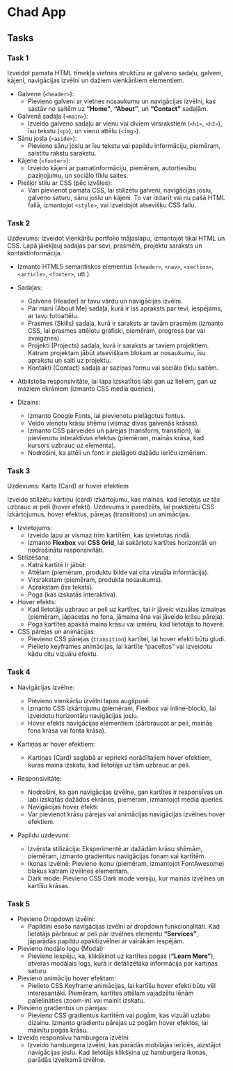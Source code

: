 # Chad App

## Tasks

### Task 1

Izveidot pamata HTML tīmekļa vietnes struktūru ar galveno sadaļu, galveni, kājeni, navigācijas izvēlni un dažiem
vienkāršiem elementiem.

* Galvene (`<header>`):
    * Pievieno galveni ar vietnes nosaukumu un navigācijas izvēlni, kas sastāv no saitēm uz **“Home”**, **“About”**, un
      **“Contact”** sadaļām.
* Galvenā sadaļa (`<main>`):
    * Izveido galveno sadaļu ar vienu vai diviem virsrakstiem (`<h1>`, `<h2>`), īsu tekstu (`<p>`), un vienu
      attēlu (`<img>`).
* Sānu josla (`<aside>`):
    * Pievieno sānu joslu ar īsu tekstu vai papildu informāciju, piemēram, saistītu rakstu sarakstu.
* Kājene (`<footer>`):
    * Izveido kājeni ar pamatinformāciju, piemēram, autortiesību paziņojumu, un sociālo tīklu saites.
* Piešķir stilu ar CSS (pēc izvēles):
    * Vari pievienot pamata CSS, lai stilizētu galveni, navigācijas joslu, galveno saturu, sānu joslu un kājeni. To var
      izdarīt vai nu pašā HTML failā, izmantojot `<style>`, vai izveidojot atsevišķu CSS failu.

### Task 2

Uzdevums: Izveidot vienkāršu portfolio mājaslapu, izmantojot tikai HTML un CSS. Lapā jāiekļauj sadaļas par sevi,
prasmēm, projektu saraksts un kontaktinformācija.

* Izmanto HTML5 semantiskos elementus (`<header>`, `<nav>`, `<section>`, `<article>`, `<footer>`, utt.).

* Sadaļas:
    * Galvene (Header) ar tavu vārdu un navigācijas izvēlni.
    * Par mani (About Me) sadaļa, kurā ir īss apraksts par tevi, iespējams, ar tavu fotoattēlu.
    * Prasmes (Skills) sadaļa, kurā ir saraksts ar tavām prasmēm (izmanto CSS, lai prasmes attēlotu grafiski, piemēram,
      progress bar vai zvaigznes).
    * Projekti (Projects) sadaļa, kurā ir saraksts ar taviem projektiem. Katram projektam jābūt atsevišķam blokam ar
      nosaukumu, īsu aprakstu un saiti uz projektu.
    * Kontakti (Contact) sadaļa ar saziņas formu vai sociālo tīklu saitēm.
* Atbilstoša responsivitāte, lai lapa izskatītos labi gan uz lieliem, gan uz maziem ekrāniem (izmanto CSS media
  queries).
* Dizains:
    * Izmanto Google Fonts, lai pievienotu pielāgotus fontus.
    * Veido vienotu krāsu shēmu (vismaz divas galvenās krāsas).
    * Izmanto CSS pārveides un pārejas (transform, transition), lai pievienotu interaktīvus efektus (piemēram, mainās
      krāsa, kad kursors uzbrauc uz elementa).
    * Nodrošini, ka attēli un fonti ir pielāgoti dažādu ierīču izmēriem.

### Task 3

Uzdevums: Karte (Card) ar hover efektiem

Izveido stilizētu kartiņu (card) izkārtojumu, kas mainās, kad lietotājs uz tās uzbrauc ar peli (hover efekti). Uzdevums
ir paredzēts, lai praktizētu CSS izkārtojumus, hover efektus, pārejas (transitions) un animācijas.

* Izvietojums:
    * Izveido lapu ar vismaz trim kartītēm, kas izvietotas rindā.
    * Izmanto **Flexbox** vai **CSS Grid**, lai sakārtotu kartītes horizontāli un nodrošinātu responsivitāti.
* Stilizēšana:
    * Katrā kartītē ir jābūt:
    * Attēlam (piemēram, produktu bilde vai cita vizuāla informācija).
    * Virsrakstam (piemēram, produkta nosaukums).
    * Aprakstam (īss teksts).
    * Poga (kas izskatās interaktīva).
* Hover efekts:
    * Kad lietotājs uzbrauc ar peli uz kartītes, tai ir jāveic vizuālas izmaiņas (piemēram, jāpaceļas no fona, jāmaina
      ēna vai jāveido krāsu pāreja).
    * Poga kartītes apakšā maina krāsu vai izmēru, kad lietotājs to hoverē.
* CSS pārejas un animācijas:
    * Pievieno CSS pārejas (`transition`) kartītei, lai hover efekti būtu gludi.
    * Pielieto keyframes animācijas, lai kartīte “paceltos” vai izveidotu kādu citu vizuālu efektu.

### Task 4

* Navigācijas izvēlne:
    * Pievieno vienkāršu izvēlni lapas augšpusē.
    * Izmanto CSS izkārtojumu (piemēram, Flexbox vai inline-block), lai izveidotu horizontālu navigācijas joslu.
    * Hover efekts navigācijas elementiem (pārbraucot ar peli, mainās fona krāsa vai fonta krāsa).
* Kartiņas ar hover efektiem:
    * Kartiņas (Card) saglabā ar iepriekš norādītajiem hover efektiem, kuras maina izskatu, kad lietotājs uz tām uzbrauc
      ar peli.
* Responsivitāte:
    * Nodrošini, ka gan navigācijas izvēlne, gan kartītes ir responsīvas un labi izskatās dažādos ekrānos, piemēram,
      izmantojot media queries.
    * Navigācijas hover efekti:
    * Var pievienot krāsu pārejas vai animācijas navigācijas izvēlnes hover efektiem.

* Papildu uzdevumi:
    * Izvērsta stilizācija: Eksperimentē ar dažādām krāsu shēmām, piemēram, izmanto gradientus navigācijas fonam vai
      kartītēm.
    * Ikonas izvēlnē: Pievieno ikonu (piemēram, izmantojot FontAwesome) blakus katram izvēlnes elementam.
    * Dark mode: Pievieno CSS Dark mode versiju, kur mainās izvēlnes un kartīšu krāsas.

### Task 5

* Pievieno Dropdown izvēlni:
    * Papildini esošo navigācijas izvēlni ar dropdown funkcionalitāti. Kad lietotājs pārbrauc ar peli pār izvēlnes
      elementu **“Services”**, jāparādās papildu apakšizvēlnei ar vairākām iespējām.
* Pievieno modālo logu (Modal):
    * Pievieno iespēju, ka, klikšķinot uz kartītes pogas (**“Learn More”**), atveras modālais logs, kurā ir detalizētāka
      informācija par kartiņas saturu.
* Pievieno animāciju hover efektam:
    * Pielieto CSS Keyframe animācijas, lai kartīšu hover efekti būtu vēl interesantāki. Piemēram, kartītes attēlam
      vajadzētu lēnām palielināties (zoom-in) vai mainīt izskatu.
* Pievieno gradientus un pārejas:
    * Pievieno CSS gradientus kartītēm vai pogām, kas vizuāli uzlabo dizainu. Izmanto gradientu pārejas uz pogām hover
      efektos, lai mainītu pogas krāsu.
* Izveido responsīvu hamburgera izvēlni:
    * Izveido hamburgera izvēlni, kas parādās mobilajās ierīcēs, aizstājot navigācijas joslu. Kad lietotājs klikšķina uz
      hamburgera ikonas, parādās izvelkamā izvēlne.